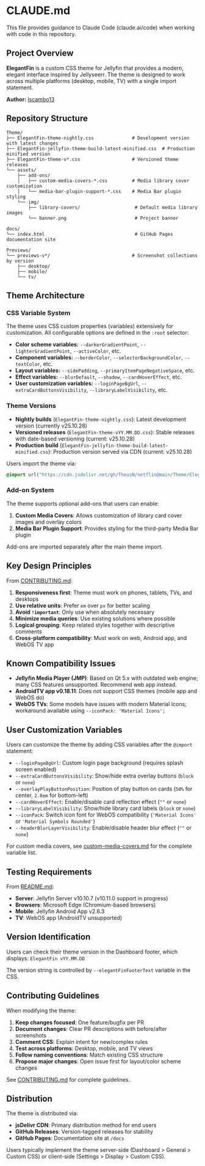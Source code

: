 # CLAUDE.md

This file provides guidance to Claude Code (claude.ai/code) when working with code in this repository.

## Project Overview

**ElegantFin** is a custom CSS theme for Jellyfin that provides a modern, elegant interface inspired by Jellyseerr. The theme is designed to work across multiple platforms (desktop, mobile, TV) with a single import statement.

**Author:** [lscambo13](https://github.com/lscambo13)

## Repository Structure

```
Theme/
├── ElegantFin-theme-nightly.css              # Development version with latest changes
├── ElegantFin-jellyfin-theme-build-latest-minified.css  # Production minified version
├── ElegantFin-theme-v*.css                   # Versioned theme releases
└── assets/
    ├── add-ons/
    │   ├── custom-media-covers-*.css         # Media library cover customization
    │   └── media-bar-plugin-support-*.css    # Media Bar plugin styling
    └── img/
        ├── library-covers/                    # Default media library images
        └── banner.png                         # Project banner

docs/
└── index.html                                 # GitHub Pages documentation site

Previews/
└── previews-v*/                              # Screenshot collections by version
    ├── desktop/
    ├── mobile/
    └── tv/
```

## Theme Architecture

### CSS Variable System

The theme uses CSS custom properties (variables) extensively for customization. All configurable options are defined in the `:root` selector:

- **Color scheme variables:** `--darkerGradientPoint`, `--lighterGradientPoint`, `--activeColor`, etc.
- **Component variables:** `--borderColor`, `--selectorBackgroundColor`, `--textColor`, etc.
- **Layout variables:** `--sidePadding`, `--primaryItemPageNegativeSpace`, etc.
- **Effect variables:** `--blurDefault`, `--shadow`, `--cardHoverEffect`, etc.
- **User customization variables:** `--loginPageBgUrl`, `--extraCardButtonsVisibility`, `--libraryLabelVisibility`, etc.

### Theme Versions

- **Nightly builds** (`ElegantFin-theme-nightly.css`): Latest development version (currently v25.10.28)
- **Versioned releases** (`ElegantFin-theme-vYY.MM.DD.css`): Stable releases with date-based versioning (current: v25.10.28)
- **Production build** (`ElegantFin-jellyfin-theme-build-latest-minified.css`): Production version served via CDN (current: v25.10.28)

Users import the theme via:
```css
@import url("https://cdn.jsdelivr.net/gh/TheusN/netflin@main/Theme/ElegantFin-jellyfin-theme-build-latest-minified.css");
```

### Add-on System

The theme supports optional add-ons that users can enable:

1. **Custom Media Covers**: Allows customization of library card cover images and overlay colors
2. **Media Bar Plugin Support**: Provides styling for the third-party Media Bar plugin

Add-ons are imported separately after the main theme import.

## Key Design Principles

From [CONTRIBUTING.md](CONTRIBUTING.md):

1. **Responsiveness first**: Theme must work on phones, tablets, TVs, and desktops
2. **Use relative units**: Prefer `em` over `px` for better scaling
3. **Avoid `!important`**: Only use when absolutely necessary
4. **Minimize media queries**: Use existing solutions where possible
5. **Logical grouping**: Keep related styles together with descriptive comments
6. **Cross-platform compatibility**: Must work on web, Android app, and WebOS TV app

## Known Compatibility Issues

- **Jellyfin Media Player (JMP)**: Based on Qt 5.x with outdated web engine; many CSS features unsupported. Recommend web app instead.
- **AndroidTV app v0.18.11**: Does not support CSS themes (mobile app and WebOS do)
- **WebOS TVs**: Some models have issues with modern Material Icons; workaround available using `--iconPack: 'Material Icons';`

## User Customization Variables

Users can customize the theme by adding CSS variables after the `@import` statement:

- `--loginPageBgUrl`: Custom login page background (requires splash screen enabled)
- `--extraCardButtonsVisibility`: Show/hide extra overlay buttons (`block` or `none`)
- `--overlayPlayButtonPosition`: Position of play button on cards (`50%` for center, `2.8em` for bottom-left)
- `--cardHoverEffect`: Enable/disable card reflection effect (`""` or `none`)
- `--libraryLabelVisibility`: Show/hide library card labels (`block` or `none`)
- `--iconPack`: Switch icon font for WebOS compatibility (`'Material Icons'` or `'Material Symbols Rounded'`)
- `--headerBlurLayerVisibility`: Enable/disable header blur effect (`""` or `none`)

For custom media covers, see [custom-media-covers.md](custom-media-covers.md) for the complete variable list.

## Testing Requirements

From [README.md](README.md):

- **Server**: Jellyfin Server v10.10.7 (v10.11.0 support in progress)
- **Browsers**: Microsoft Edge (Chromium-based browsers)
- **Mobile**: Jellyfin Android App v2.6.3
- **TV**: WebOS app (AndroidTV unsupported)

## Version Identification

Users can check their theme version in the Dashboard footer, which displays: `ElegantFin vYY.MM.DD`

The version string is controlled by `--elegantFinFooterText` variable in the CSS.

## Contributing Guidelines

When modifying the theme:

1. **Keep changes focused**: One feature/bugfix per PR
2. **Document changes**: Clear PR descriptions with before/after screenshots
3. **Comment CSS**: Explain intent for new/complex rules
4. **Test across platforms**: Desktop, mobile, and TV views
5. **Follow naming conventions**: Match existing CSS structure
6. **Propose major changes**: Open issue first for layout/color scheme changes

See [CONTRIBUTING.md](CONTRIBUTING.md) for complete guidelines.

## Distribution

The theme is distributed via:
- **jsDelivr CDN**: Primary distribution method for end users
- **GitHub Releases**: Version-tagged releases for stability
- **GitHub Pages**: Documentation site at `/docs`

Users typically implement the theme server-side (Dashboard > General > Custom CSS) or client-side (Settings > Display > Custom CSS).

